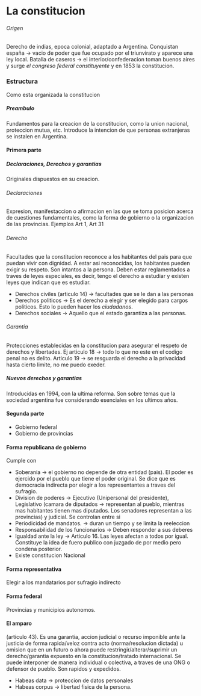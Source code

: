 # La constitucion
###### Origen
Derecho de indias, epoca colonial, adaptado a Argentina. Conquistan españa -> vacio de poder que fue ocupado por el triunvirato y aparece una ley local. Batalla de caseros -> el interior/confederacion toman buenos aires y surge *el congreso federal constituyente* y en 1853 la constitucion.
### Estructura
Como esta organizada la constitucion
##### Preambulo
Fundamentos para la creacion de la constitucion, como la union nacional, proteccion mutua, etc. Introduce la intencion de que personas extranjeras se instalen en Argentina.
#### Primera parte
##### Declaraciones, Derechos y garantias
Originales dispuestos en su creacion.
###### Declaraciones
Expresion, manifestaccion o afirmacion en las que se toma posicion acerca de cuestiones fundamentales, como la forma de gobierno o la organizacion de las provincias. Ejemplos Art 1, Art 31
###### Derecho
Facultades que la constitucion reconoce a los habitantes del pais para que puedan vivir con dignidad. A estar asi reconocidas, los habitantes pueden exigir su respeto. Son intantos a la persona. Deben estar reglamentados a traves de leyes especiales, es decir, tengo el derecho a estudiar y existen leyes que indican que es estudiar.
- Derechos civiles (articulo 14) -> facultades que se le dan a las personas
- Derechos politicos -> Es el derecho a elegir y ser elegido para cargos politicos. Esto lo pueden hacer los *ciudadanos*.
- Derechos sociales -> Aquello que el estado garantiza a las personas.
###### Garantia
Protecciones establecidas en la constitucion para asegurar el respeto de derechos y libertades. Ej articulo 18 -> todo lo que no este en el codigo penal no es delito. Articulo 19 -> se resguarda el derecho a la privacidad hasta cierto limite, no me puedo exeder.
##### Nuevos derechos y garantias
Introducidas en 1994, con la ultima reforma. Son sobre temas que la sociedad argentina fue considerando esenciales en los ultimos años.
#### Segunda parte
- Gobierno federal
- Gobierno de provincias
#### Forma republicana de gobierno
Cumple con
- Soberania -> el gobierno no depende de otra entidad (pais). El poder es ejercido por el pueblo que tiene el poder original. Se dice que es democracia indirecta por elegir a los representantes a traves del sufragio.
- Division de poderes -> Ejecutivo (Unipersonal del presidente), Legislativo (camara de diputados -> representan al pueblo, mientras mas habitantes tienen mas diputados. Los senadores representan a las provincias) y judicial. Se controlan entre si
- Periodicidad de mandatos. -> duran un tiempo y se limita la reeleccion
- Responsabilidad de los funcionarios -> Deben responder a sus deberes
- Igualdad ante la ley -> Articulo 16. Las leyes afectan a todos por igual. Constituye la idea de fuero publico con juzgado de por medio pero condena posterior.
- Existe constitucion Nacional
#### Forma representativa
Elegir a los mandatarios por sufragio indirecto
#### Forma federal
Provincias y municipios autonomos.
#### El amparo
(articulo 43). Es una garantia, accion judicial o recurso imponible ante la justicia de forma rapida/veloz contra acto (norma/resolucion dictada) u omision que en un futuro o ahora puede restringir/alterar/suprimir un derecho/garantia expuesto en la constitucion/tratado internacional. Se puede interponer de manera individual o colectiva, a traves de una ONG o defensor de pueblo. Son rapidos y expedidos.
- Habeas data -> proteccion de datos personales
- Habeas corpus -> libertad fisica de la persona.